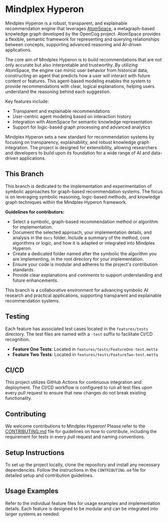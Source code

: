 
# Mindplex Hyperon

Mindplex Hyperon is a robust, transparent, and explainable recommendation engine that leverages [AtomSpace](https://github.com/opencog/atomspace/), a metagraph-based knowledge graph developed by the OpenCog project. AtomSpace provides a flexible, semantic framework for representing and querying relationships between concepts, supporting advanced reasoning and AI-driven applications.

The core aim of Mindplex Hyperon is to build recommendations that are not only accurate but also interpretable and trustworthy. By utilizing AtomSpace, the engine can mimic user behavior from historical data, constructing an agent that predicts how a user will interact with future content or features. This agent-based modeling enables the system to provide recommendations with clear, logical explanations, helping users understand the reasoning behind each suggestion.

Key features include:
- Transparent and explainable recommendations
- User-centric agent modeling based on interaction history
- Integration with AtomSpace for semantic knowledge representation
- Support for logic-based graph processing and advanced analytics

Mindplex Hyperon sets a new standard for recommendation systems by focusing on transparency, explainability, and robust knowledge graph integration. The project is designed for extensibility, allowing researchers and developers to build upon its foundation for a wide range of AI and data-driven applications.
## This Branch

This branch is dedicated to the implementation and experimentation of symbolic approaches for graph-based recommendation systems. The focus is on leveraging symbolic reasoning, logic-based methods, and knowledge graph techniques within the Mindplex Hyperon framework.

**Guidelines for contributors:**
- Select a symbolic, graph-based recommendation method or algorithm for implementation.
- Document the selected approach, your implementation details, and analysis in the `docs` folder. Include a summary of the method, core algorithms or logic, and how it is adapted or integrated into Mindplex Hyperon.
- Create a dedicated folder named after the symbolic the algorithm you are implementing, in the root directory for your implementation.
- Ensure your code is modular and adheres to the project's contribution standards.
- Provide clear explanations and comments to support understanding and future enhancements.

This branch is a collaborative environment for advancing symbolic AI research and practical applications, supporting transparent and explainable recommendation systems.
## Testing

Each feature has associated test cases located in the `features/tests` directory. The test files are named with a `-test` suffix to facilitate CI/CD recognition. 

- **Feature One Tests**: Located in `features/tests/FeatureOne-test.metta`
- **Feature Two Tests**: Located in `features/tests/FeatureTwo-test.metta`

## CI/CD

This project utilizes GitHub Actions for continuous integration and deployment. The CI/CD workflow is configured to run all test files upon every pull request to ensure that new changes do not break existing functionality.

## Contributing

We welcome contributions to Mindplex Hyperon! Please refer to the [CONTRIBUTING.md](CONTRIBUTING.md) file for guidelines on how to contribute, including the requirement for tests in every pull request and naming conventions.

## Setup Instructions

To set up the project locally, clone the repository and install any necessary dependencies. Follow the instructions in the `CONTRIBUTING.md` file for detailed setup and contribution guidelines.

## Usage Examples

Refer to the individual feature files for usage examples and implementation details. Each feature is designed to be modular and can be integrated into larger systems as needed.
